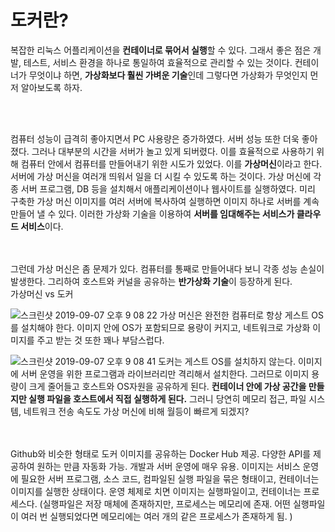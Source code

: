 # 도커란?

복잡한 리눅스 어플리케이션을 **컨테이너로 묶어서 실행**할 수 있다. 그래서 좋은 점은 개발, 테스트, 서비스 환경을 하나로 통일하여 효율적으로 관리할 수 있는 것이다. 
컨테이너가 무엇이냐 하면, **가상화보다 훨씬 가벼운 기술**인데 그렇다면 가상화가 무엇인지 먼저 알아보도록 하자. 

<br/><br/>

컴퓨터 성능이 급격히 좋아지면서 PC 사용량은 증가하였다. 서버 성능 또한 더욱 좋아졌다. 그러나 대부분의 시간을 서버가 놀고 있게 되버렸다. 이를 효율적으로 사용하기 위해  컴퓨터 안에서 컴퓨터를 만들어내기 위한 시도가 있었다. 이를 **가상머신**이라고 한다. 서버에 가상 머신을 여러개 띄워서 일을 더 시킬 수 있도록 하는 것이다. 가상 머신에 각종 서버 프로그램, DB 등을 설치해서 애플리케이션이나 웹사이트를 실행하였다. 미리 구축한 가상 머신 이미지를 여러 서버에  복사하여 실행하면 이미지 하나로  서버를 계속 만들어 낼  수 있다. 이러한 가상화 기술을 이용하여 **서버를 임대해주는 서비스가 클라우드  서비스**이다.

<br/><br/>
 그런데  가상 머신은 좀 문제가 있다. 컴퓨터를 통째로 만들어내다 보니 각종 성능 손실이 발생한다. 그리하여 호스트와 커널을 공유하는 **반가상화 기술**이 등장하게 된다.  
 가상머신 vs 도커
 
 ![스크린샷 2019-09-07 오후 9 08 22](https://user-images.githubusercontent.com/44438752/64474735-b2c33700-d1b3-11e9-9785-4e94dd14d8c4.png)
 가상 머신은 완전한 컴퓨터로 항상 게스트 OS를 설치해야 한다. 이미지 안에 OS가 포함되므로 용량이 커지고, 네트워크로 가상화 이미지를 주고 받는 것 또한 꽤나 부담스럽다.
 
 ![스크린샷 2019-09-07 오후 9 08 41](https://user-images.githubusercontent.com/44438752/64474736-b3f46400-d1b3-11e9-8c5b-ba97eed64395.png)
 도커는 게스트 OS를 설치하지 않는다. 이미지에 서버 운영을 위한 프로그램과 라이브러리만 격리해서 설치한다. 그러므로 이미지 용량이 크게 줄어들고 호스트와 OS자원을 공유하게 된다. **컨테이너 안에 가상 공간을 만들지만 실행 파일을 호스트에서 직접 실행하게 된다.** 그러니 당연히 메모리 접근, 파일 시스템, 네트워크 전송 속도도 가상 머신에 비해 월등이 빠르게 되겠지? 
 
 <br/><br/>
 Github와 비슷한 형태로 도커 이미지를 공유하는 Docker Hub 제공. 다양한 API를 제공하여 원하는 만큼 자동화 가능. 개발과 서버 운영에 매우 유용.
 이미지는 서비스 운영에 필요한 서버 프로그램, 소스 코드, 컴파일된 실행 파일을 묶은 형태이고, 컨테이너는 이미지를 실행한 상태이다. 운영 체제로 치면 이미지는 실행파일이고, 컨테이너는 프로세스다. (실행파일은 저장 매체에 존재하지만, 프로세스는 메모리에 존재. 어떤 실행파일이 여러 번 실행되었다면 메모리에는 여러 개의 같은 프로세스가 존재하게 됨. )
